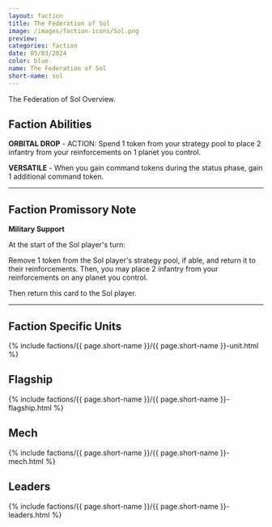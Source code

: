 ```yaml
---
layout: faction
title: The Federation of Sol
image: /images/faction-icons/Sol.png
preview: 
categories: faction
date: 05/03/2024
color: blue
name: The Federation of Sol
short-name: sol
---
```

The Federation of Sol Overview.
## Faction Abilities
**ORBITAL DROP** - ACTION: Spend 1 token from your strategy pool to place 2 infantry from your reinforcements on 1 planet you control.

**VERSATILE** - When you gain command tokens during the status phase, gain 1 additional command token.


___

## Faction Promissory Note
**Military Support** 

At the start of the Sol player's turn:

Remove 1 token from the Sol player's strategy pool, if able, and return it to their reinforcements.  Then, you may place 2 infantry from your reinforcements on any planet you control.

Then return this card to the Sol player.


___

## Faction Specific Units

{% include factions/{{ page.short-name }}/{{ page.short-name }}-unit.html %}

## Flagship

 {% include factions/{{ page.short-name }}/{{ page.short-name }}-flagship.html %}

## Mech

 {% include factions/{{ page.short-name }}/{{ page.short-name }}-mech.html %}

## Leaders

 {% include factions/{{ page.short-name }}/{{ page.short-name }}-leaders.html %}